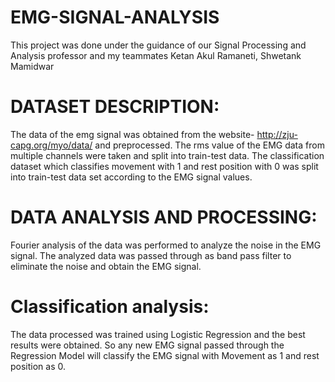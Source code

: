 # EMG-SIGNAL-ANALYSIS
This project was done under the guidance of our Signal Processing and Analysis professor and my teammates Ketan Akul Ramaneti, Shwetank Mamidwar

# DATASET DESCRIPTION:
The data of the emg signal was obtained from the website- http://zju-capg.org/myo/data/ and preprocessed. The rms value of the EMG data from multiple channels were taken and split into train-test data. The classification dataset which classifies movement with 1 and rest position with 0 was split into train-test data set according to the EMG signal values.

# DATA ANALYSIS AND PROCESSING:
Fourier analysis of the data was performed to analyze the noise in the EMG signal.
The analyzed data was passed through as band pass filter to eliminate the noise and obtain the EMG signal.

# Classification analysis:
The data processed was trained using Logistic Regression and the best results were obtained. So any new EMG signal passed through the Regression Model will classify the EMG signal with Movement as 1 and rest position as 0.
